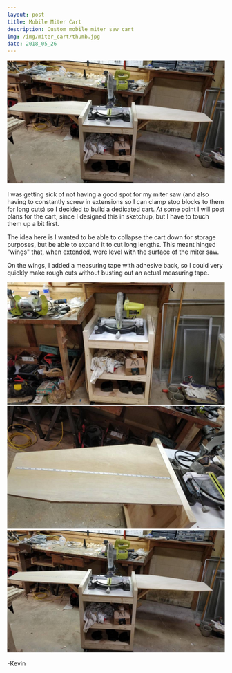 ```yaml
---
layout: post
title: Mobile Miter Cart
description: Custom mobile miter saw cart
img: /img/miter_cart/thumb.jpg
date: 2018_05_26
---
```


<div class="img_row">
    <img class="col three" src="/img/miter_cart/miter_cart.jpg"/>
</div>

I was getting sick of not having a good spot for my miter saw (and also having to constantly screw in extensions so I can clamp stop blocks to them for long cuts) so I decided to build a dedicated cart.  At some point I will post plans for the cart, since I designed this in sketchup, but I have to touch them up a bit first.

The idea here is I wanted to be able to collapse the cart down for storage purposes, but be able to expand it to cut long lengths.  This meant hinged "wings" that, when extended, were level with the surface of the miter saw.

On the wings, I added a measuring tape with adhesive back, so I could very quickly make rough cuts without busting out an actual measuring tape.

<div class="img_row">
    <img class="col three" src="/img/miter_cart/miter_cart_collapsed.jpg"/>
</div>
<div class="img_row">
    <img class="col three" src="/img/miter_cart/miter_wings.jpg"/>
</div>
<div class="img_row">
    <img class="col three" src="/img/miter_cart/miter_cart.jpg"/>
</div>

-Kevin
